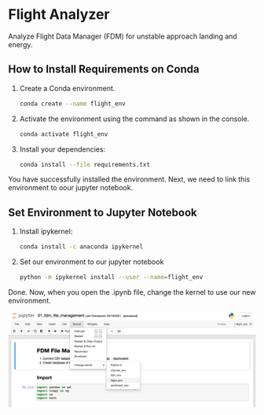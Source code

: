 # Flight Analyzer

Analyze Flight Data Manager (FDM) for unstable approach landing and energy.
## How to Install Requirements on Conda

1. Create a Conda environment.

    ```bash
    conda create --name flight_env
    ```

2. Activate the environment using the command as shown in the console.

    ```bash
    conda activate flight_env
    ```

3. Install your dependencies: 

    ```bash
    conda install --file requirements.txt
    ```

You have successfully installed the environment. Next, we need to link this environment to oour jupyter notebook.

## Set Environment to Jupyter Notebook

1. Install ipykernel: 

    ```bash
    conda install -c anaconda ipykernel
    ```

2. Set our environment to our jupyter notebook

    ```bash
    python -m ipykernel install --user --name=flight_env
    ```

Done. Now, when you open the .ipynb file, change the kernel to use our new environment.

![./docs/env_screenshot.png](./docs/env_screenshot.png)